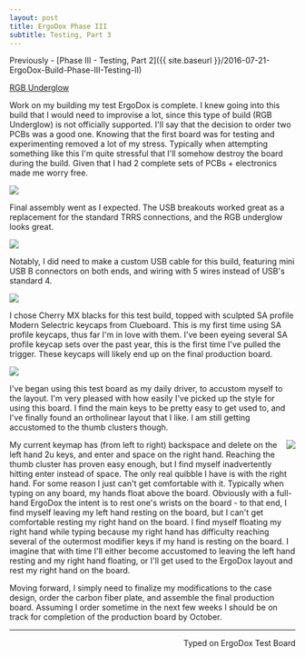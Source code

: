 ```yaml
---
layout: post
title: ErgoDox Phase III
subtitle: Testing, Part 3
---
```


Previously - [Phase III - Testing, Part 2]({{ site.baseurl }}/2016-07-21-ErgoDox-Build-Phase-III-Testing-II)

<a class="embedly-card" href="https://gfycat.com/LimpInbornCrayfish">RGB Underglow</a>
<script async src="//cdn.embedly.com/widgets/platform.js" charset="UTF-8"></script>

Work on my building my test ErgoDox is complete. I knew going into this build that I would need to improvise a lot, since this type of build (RGB Underglow) is not officially supported. I'll say that the decision to order two PCBs was a good one. Knowing that the first board was for testing and experimenting removed a lot of my stress. Typically when attempting something like this I'm quite stressful that I'll somehow destroy the board during the build. Given that I had 2 complete sets of PCBs + electronics made me worry free.

![](http://imgur.com/GuhuZgt.jpg)

Final assembly went as I expected. The USB breakouts worked great as a replacement for the standard TRRS connections, and the RGB underglow looks great.

![](http://imgur.com/fAeOG9P.jpg)

Notably, I did need to make a custom USB cable for this build, featuring mini USB B connectors on both ends, and wiring with 5 wires instead of USB's standard 4.

![](http://imgur.com/kl7ePVf.jpg)

I chose Cherry MX blacks for this test build, topped with sculpted SA profile Modern Selectric keycaps from Clueboard. This is my first time using SA profile keycaps, thus far I'm in love with them. I've been eyeing several SA profile keycap sets over the past year, this is the first time I've pulled the trigger. These keycaps will likely end up on the final production board.

![](http://imgur.com/RAKomIg.jpg)

I've began using this test board as my daily driver, to accustom myself to the layout. I'm very pleased with how easily I've picked up the style for using this board. I find the main keys to be pretty easy to get used to, and I've finally found an ortholinear layout that I like. I am still getting accustomed to the thumb clusters though.

<img align="right" src="http://imgur.com/S8eICis.jpg">My current keymap has (from left to right) backspace and delete on the left hand 2u keys, and enter and space on the right hand. Reaching the thumb cluster has proven easy enough, but I find myself inadvertently hitting enter instead of space. The only real quibble I have is with the right hand. For some reason I just can't get comfortable with it. Typically when typing on any board, my hands float above the board. Obviously with a full-hand ErgoDox the intent is to rest one's wrists on the board - to that end, I find myself leaving my left hand resting on the board, but I can't get comfortable resting my right hand on the board. I find myself floating my right hand while typing because my right hand has difficulty reaching several of the outermost modifier keys if my hand is resting on the board. I imagine that with time I'll either become accustomed to leaving the left hand resting and my right hand floating, or I'll get used to the ErgoDox layout and rest my right hand on the board.  

Moving forward, I simply need to finalize my modifications to the case design, order the carbon fiber plate, and assemble the final production board. Assuming I order sometime in the next few weeks I should be on track for completion of the production board by October.

---
<p align="right">Typed on ErgoDox Test Board</p>
